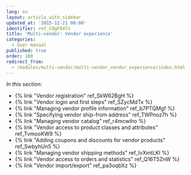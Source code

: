 ```yaml
---
lang: en
layout: article_with_sidebar
updated_at: '2015-12-21 00:00'
identifier: ref_COgF04Tz
title: 'Multi-vendor: Vendor experience'
categories:
  - User manual
published: true
order: 100
redirect_from:
  - /modules/multi-vendor/multi-vendor_vendor_experience/index.html
---
```



_In this section:_

*   {% link "Vendor registration" ref_SkW62BgH %}
*   {% link "Vendor login and first steps" ref_SZycMdTx %}
*   {% link "Managing vendor profile information" ref_b7PTQMgf %}
*   {% link "Specifying vendor ship-from address" ref_TWPnoz7h %}
*   {% link "Managing vendor catalog" ref_r4mcwiho %}
*   {% link "Vendor access to product classes and attributes" ref_TvmooKW9 %}
*   {% link "Adding coupons and discounts for vendor products" ref_SwbyhUn5 %}
*   {% link "Managing vendor shipping methods" ref_IvXmtLKI %}
*   {% link "Vendor access to orders and statistics" ref_Q16T5ZnW %}
*   {% link "Vendor import/export" ref_pa3oqbXz %}
